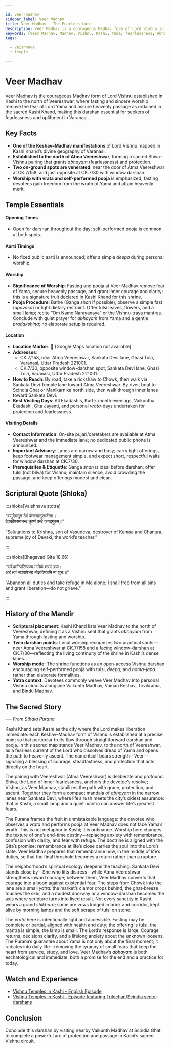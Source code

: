 ```yaml
---

id: veer-madhav
sidebar_label: Veer Madhav
title: Veer Madhav - The Fearless Lord
description: Veer Madhav is a courageous Madhav form of Lord Vishnu in Kashi, where worship and fasting remove the fear of Lord Yama and assure heavenly passage.
keywords: [Veer Madhav, Madhav, Vishnu, Kashi, Yama, fearlessness, Abhayam]
tags:

  - vaishnava
  - temple

---
```


# Veer Madhav

Veer Madhav is the courageous Madhav form of Lord Vishnu established in Kashi to the north of Veereshwar, where fasting and sincere worship remove the fear of Lord Yama and assure heavenly passage as ordained in the sacred Kashi Khand, making this darshan essential for seekers of fearlessness and upliftment in Varanasi.

## Key Facts

  * **One of the Keshav–Madhav manifestations** of Lord Vishnu mapped in Kashi Khand’s divine geography of Varanasi.
  * **Established to the north of Atma Veereshwar**, forming a sacred Shiva–Vishnu pairing that grants *abhayam* (fearlessness) and protection.
  * **Two on-ground spots are venerated**: near the door of Atma Veereshwar at CK.7/158, and just opposite at CK.7/30 with window darshan.
  * **Worship with vrata and self-performed pooja** is emphasized; fasting devotees gain freedom from the wrath of Yama and attain heavenly merit.

## Temple Essentials

#### Opening Times

  * Open for darshan throughout the day; self-performed pooja is common at both spots.

#### Aarti Timings

  * No fixed public aarti is announced; offer a simple *deepa* during personal worship.

#### Worship

  * **Significance of Worship**: Fasting and pooja at Veer Madhav remove fear of Yama, secure heavenly passage, and grant inner courage and clarity; this is a signature fruit declared in Kashi Khand for this shrine.
  * **Pooja Procedure**: Bathe (Ganga *snan* if possible), observe a simple fast (*upavasa*) or light dietary restraint. Offer tulsi leaves, flowers, and a small lamp; recite “Om Namo Narayanaya” or the Vishnu-traya mantras. Conclude with quiet prayer for *abhayam* from Yama and a gentle *pradakshina*; no elaborate setup is required.

#### Location

  * **Location Marker**: 📍 [Google Maps location not available]
  * **Addresses**:
      * CK.7/158, near Atma Veereshwar, Sankata Devi lane, Ghasi Tola, Varanasi, Uttar Pradesh 221001.
      * CK.7/30, opposite window-darshan spot, Sankata Devi lane, Ghasi Tola, Varanasi, Uttar Pradesh 221001.
  * **How to Reach**: By road, take a rickshaw to Chowk, then walk via Sankata Devi Temple lane toward Atma Veereshwar. By river, boat to Scindia Ghat or Manikarnika north side, then walk through inner lanes toward Sankata Devi.
  * **Best Visiting Days**: All Ekadashis, Kartik month evenings, Vaikuntha Ekadashi, Gita Jayanti, and personal *vrata*-days undertaken for protection and fearlessness.

#### Visiting Details

  * **Contact Information**: On-site pujari/caretakers are available at Atma Veereshwar and the immediate lane; no dedicated public phone is announced.
  * **Important Advisory**: Lanes are narrow and busy; carry light offerings, keep footwear management simple, and expect short, respectful waits for window darshan at CK.7/30.
  * **Prerequisites & Etiquette**: Ganga *snan* is ideal before darshan; offer tulsi (not bilva) for Vishnu; maintain silence, avoid crowding the passage, and keep offerings modest and clean.

## Scriptural Quote (Shloka)

:::shloka[Vaishnava stotra]

“वसुदेवसुतं देवं कंसचाणूरमर्दनम्। <br/>
देवकीपरमानन्दं कृष्णं वन्दे जगद्गुरुम्॥”

“Salutations to Krishna, son of Vasudeva, destroyer of Kamsa and Chanura, supreme joy of Devaki, the world’s teacher.”

:::

:::shloka[Bhagavad Gita 18.66]

“सर्वधर्मान्परित्यज्य मामेकं शरणं व्रज। <br/>
अहं त्वां सर्वपापेभ्यो मोक्षयिष्यामि मा शुचः॥”

“Abandon all duties and take refuge in Me alone; I shall free from all sins and grant liberation—do not grieve.”

:::

## History of the Mandir

  * **Scriptural placement**: Kashi Khand lists Veer Madhav to the north of Veereshwar, defining it as a Vishnu seat that grants *abhayam* from Yama through fasting and worship.
  * **Twin darshan points**: Local worship recognizes two practical spots—near Atma Veereshwar at CK.7/158 and a facing window-darshan at CK.7/30—reflecting the living continuity of the shrine in Kashi’s dense lanes.
  * **Worship mode**: The shrine functions as an open-access Vishnu darshan encouraging self-performed pooja with tulsi, *deepa*, and *nama-japa* rather than elaborate formalities.
  * **Yatra context**: Devotees commonly weave Veer Madhav into personal Vishnu circuits alongside Vaikunth Madhav, Vaman Keshav, Trivikrama, and Bindu Madhav.

## The Sacred Story

*── From Sthala Purana*

Kashi Khand sets Kashi as the city where the Lord makes liberation immediate: each Keshav–Madhav form of Vishnu is established at a precise point so that particular fruits flow through straightforward darshan and pooja. In this sacred map stands Veer Madhav, to the north of Veereshwar, as a fearless current of the Lord who dissolves dread of Yama and opens the path to heavenly ascent. The name itself bears strength—Veer—signaling a blessing of courage, steadfastness, and protection that acts directly on the heart.

The pairing with Veereshwar (Atma Veereshwar) is deliberate and profound. Shiva, the Lord of inner fearlessness, anchors the devotee’s resolve; Vishnu, as Veer Madhav, stabilizes the path with grace, protection, and ascent. Together they form a compact mandala of *abhayam* in the narrow lanes near Sankata Devi, where life’s rush meets the city’s oldest assurance: that in Kashi, a small lamp and a quiet mantra can answer life’s greatest fears.

The Purana frames the fruit in unmistakable language: the devotee who observes a *vrata* and performs pooja at Veer Madhav does not face Yama’s wrath. This is not metaphor in Kashi; it is ordinance. Worship here changes the texture of one’s end-time destiny—replacing anxiety with remembrance, confusion with clarity, and fear with refuge. The doctrine is aligned with the Gita’s promise: remembrance at life’s close carries the soul into the Lord’s state. Veer Madhav prepares that remembrance now, in the middle of life’s duties, so that the final threshold becomes a return rather than a rupture.

The neighborhood’s spiritual ecology deepens the teaching. Sankata Devi stands close by—She who lifts distress—while Atma Veereshwar strengthens inward courage; between them, Veer Madhav converts that courage into a boon against existential fear. The steps from Chowk into the lane are a small *yatra*: the market’s clamor drops behind, the ghat-breeze touches the skin, and a modest doorway or a window-darshan becomes the axis where scripture turns into lived result. Not every sanctity in Kashi wears a grand *shikhara*; some are vows lodged in brick and corridor, kept alive by morning lamps and the soft scrape of tulsi on stone.

The *vrata* here is intentionally light and accessible. Fasting may be complete or partial, aligned with health and duty; the offering is tulsi, the mantra is simple, the lamp is small. The Lord’s response is large. Courage returns, decisions clarify, and a lifelong anxiety about the unknown loosens. The Purana’s guarantee about Yama is not only about the final moment; it radiates into daily life—removing the tyranny of small fears that keep the heart from service, study, and love. Veer Madhav’s *abhayam* is both eschatological and immediate, both a promise for the end and a practice for today.

## Watch and Experience

  * [Vishnu Temples in Kashi – English Episode](https://www.youtube.com/watch?v=Lb8jw8j5LEw)
  * [Vishnu Temples in Kashi – Episode featuring Trilochan/Scindia sector darshans](https://www.youtube.com/watch?v=FBHC6oM9_Yg)

## Conclusion

Conclude this darshan by visiting nearby Vaikunth Madhav at Scindia Ghat to complete a powerful arc of protection and passage in Kashi’s sacred Vishnu circuit.